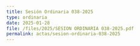 ```yaml
---
title: Sesión Ordinaria 038-2025
type: ordinaria
date: 2025-01-28
file: /files/2025/SESION ORDINARIA 038-2025.pdf
permalink: actas/sesion-ordinaria-038-2025
---
```


